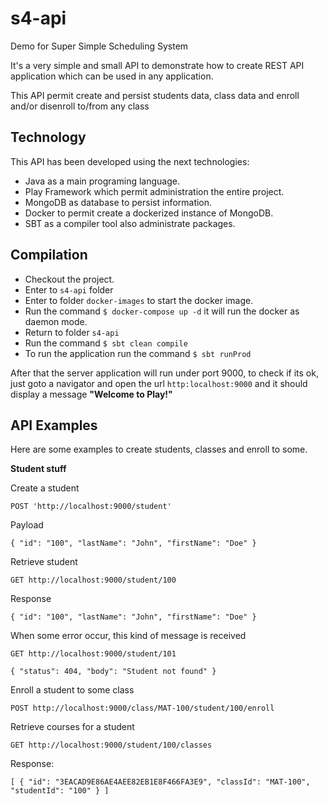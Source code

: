 # s4-api
Demo for Super Simple Scheduling System

It's a very simple and small API to demonstrate how to create REST API application which can be used in any application.

This API permit create and persist students data, class data and enroll and/or disenroll to/from any class
 
## Technology
This API has been developed using the next technologies:
- Java as a main programing language.
- Play Framework which permit administration the entire project.
- MongoDB as database to persist information.
- Docker to permit create a dockerized instance of MongoDB.
- SBT as a compiler tool also administrate packages.

## Compilation
- Checkout the project.
- Enter to `s4-api` folder
- Enter to folder `docker-images` to start the docker image.
- Run the command `$ docker-compose up -d` it will run the docker as daemon mode.
- Return to folder `s4-api`
- Run the command `$ sbt clean compile`
- To run the application run the command `$ sbt runProd`

After that the server application will run under port 9000, to check if its ok, just goto a navigator and open the url `http:localhost:9000` and it should display a message **"Welcome to Play!"**

## API Examples
Here are some examples to create students, classes and enroll to some.

**Student stuff**

Create a student

`POST 'http://localhost:9000/student'`

Payload

`{
   "id": "100",
   "lastName": "John",
   "firstName": "Doe"
 }` 

Retrieve student

`GET http://localhost:9000/student/100`

Response

`{
    "id": "100",
    "lastName": "John",
    "firstName": "Doe"
}`

When some error occur, this kind of message is received

`GET http://localhost:9000/student/101`

`{
    "status": 404,
    "body": "Student not found"
}`

Enroll a student to some class

`POST http://localhost:9000/class/MAT-100/student/100/enroll`

Retrieve courses for a student

`GET http://localhost:9000/student/100/classes`

Response:

`[
    {
        "id": "3EACAD9E86AE4AEE82EB1E8F466FA3E9",
        "classId": "MAT-100",
        "studentId": "100"
    }
]`
